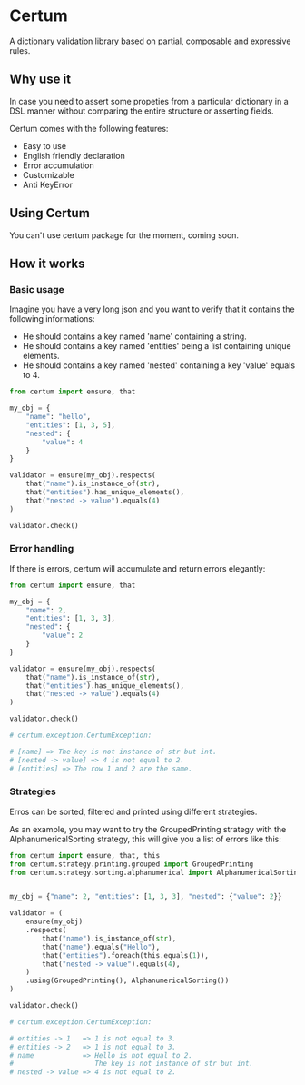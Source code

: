# Certum

A dictionary validation library based on partial, composable and expressive rules.

## Why use it

In case you need to assert some propeties from a particular dictionary in a DSL manner without comparing the entire structure or asserting fields.

Certum comes with the following features:
- Easy to use
- English friendly declaration
- Error accumulation
- Customizable
- Anti KeyError

## Using Certum

You can't use certum package for the moment, coming soon.

## How it works

### Basic usage

Imagine you have a very long json and you want to verify that it contains the following informations:
- He should contains a key named 'name' containing a string.
- He should contains a key named 'entities' being a list containing unique elements.
- He should contains a key named 'nested' containing a key 'value' equals to 4.

```python
from certum import ensure, that

my_obj = {
    "name": "hello",
    "entities": [1, 3, 5],
    "nested": {
        "value": 4
    }
}

validator = ensure(my_obj).respects(
    that("name").is_instance_of(str),
    that("entities").has_unique_elements(),
    that("nested -> value").equals(4)
)

validator.check()
```

### Error handling

If there is errors, certum will accumulate and return errors elegantly:

```python
from certum import ensure, that

my_obj = {
    "name": 2,
    "entities": [1, 3, 3],
    "nested": {
        "value": 2
    }
}

validator = ensure(my_obj).respects(
    that("name").is_instance_of(str),
    that("entities").has_unique_elements(),
    that("nested -> value").equals(4)
)

validator.check()

# certum.exception.CertumException: 

# [name] => The key is not instance of str but int.
# [nested -> value] => 4 is not equal to 2.
# [entities] => The row 1 and 2 are the same.
```

### Strategies

Erros can be sorted, filtered and printed using different strategies.

As an example, you may want to try the GroupedPrinting strategy with the AlphanumericalSorting strategy, this will give you a list of errors like this:

```python
from certum import ensure, that, this
from certum.strategy.printing.grouped import GroupedPrinting
from certum.strategy.sorting.alphanumerical import AlphanumericalSorting


my_obj = {"name": 2, "entities": [1, 3, 3], "nested": {"value": 2}}

validator = (
    ensure(my_obj)
    .respects(
        that("name").is_instance_of(str),
        that("name").equals("Hello"),
        that("entities").foreach(this.equals(1)),
        that("nested -> value").equals(4),
    )
    .using(GroupedPrinting(), AlphanumericalSorting())
)

validator.check()

# certum.exception.CertumException: 

# entities -> 1   => 1 is not equal to 3.
# entities -> 2   => 1 is not equal to 3.
# name            => Hello is not equal to 2.
#                    The key is not instance of str but int.
# nested -> value => 4 is not equal to 2.
```
